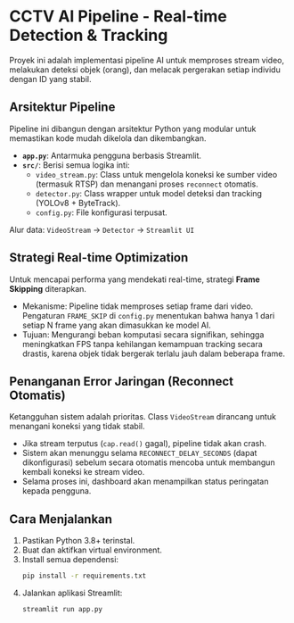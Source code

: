 # CCTV AI Pipeline - Real-time Detection & Tracking

Proyek ini adalah implementasi pipeline AI untuk memproses stream video, melakukan deteksi objek (orang), dan melacak pergerakan setiap individu dengan ID yang stabil.

## Arsitektur Pipeline

Pipeline ini dibangun dengan arsitektur Python yang modular untuk memastikan kode mudah dikelola dan dikembangkan.

- **`app.py`**: Antarmuka pengguna berbasis Streamlit.
- **`src/`**: Berisi semua logika inti:
  - `video_stream.py`: Class untuk mengelola koneksi ke sumber video (termasuk RTSP) dan menangani proses `reconnect` otomatis.
  - `detector.py`: Class wrapper untuk model deteksi dan tracking (YOLOv8 + ByteTrack).
  - `config.py`: File konfigurasi terpusat.

Alur data: `VideoStream` -> `Detector` -> `Streamlit UI`

## Strategi Real-time Optimization

Untuk mencapai performa yang mendekati real-time, strategi **Frame Skipping** diterapkan.

- Mekanisme: Pipeline tidak memproses setiap frame dari video. Pengaturan `FRAME_SKIP` di `config.py` menentukan bahwa hanya 1 dari setiap N frame yang akan dimasukkan ke model AI.
- Tujuan: Mengurangi beban komputasi secara signifikan, sehingga meningkatkan FPS tanpa kehilangan kemampuan tracking secara drastis, karena objek tidak bergerak terlalu jauh dalam beberapa frame.

## Penanganan Error Jaringan (Reconnect Otomatis)

Ketangguhan sistem adalah prioritas. Class `VideoStream` dirancang untuk menangani koneksi yang tidak stabil.

- Jika stream terputus (`cap.read()` gagal), pipeline tidak akan crash.
- Sistem akan menunggu selama `RECONNECT_DELAY_SECONDS` (dapat dikonfigurasi) sebelum secara otomatis mencoba untuk membangun kembali koneksi ke stream video.
- Selama proses ini, dashboard akan menampilkan status peringatan kepada pengguna.

## Cara Menjalankan

1.  Pastikan Python 3.8+ terinstal.
2.  Buat dan aktifkan virtual environment.
3.  Install semua dependensi:
    ```bash
    pip install -r requirements.txt
    ```
4.  Jalankan aplikasi Streamlit:
    ```bash
    streamlit run app.py
    ```
